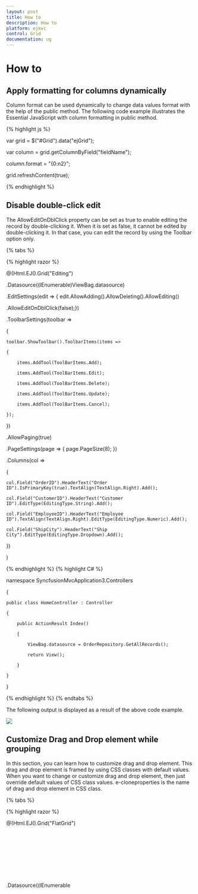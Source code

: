 ```yaml
---
layout: post
title: How to
description: How to
platform: ejmvc
control: Grid
documentation: ug
---
```

# How to

##  Apply formatting for columns dynamically

Column format can be used dynamically to change data values format with the help of the public method. The following code example illustrates the Essential JavaScript with column formatting in public method.

{% highlight js %}

var grid = $("#Grid").data("ejGrid");

var column = grid.getColumnByField("fieldName");

column.format = "{0:n2}";

grid.refreshContent(true);


{% endhighlight  %}


## Disable double-click edit

The AllowEditOnDblClick property can be set as true to enable editing the record by double-clicking it. When it is set as false, it cannot be edited by double-clicking it. In that case, you can edit the record by using the Toolbar option only.

{% tabs %}
 
{% highlight razor %}

@(Html.EJ().Grid<object>("Editing")

.Datasource((IEnumerable<object>)ViewBag.datasource)

.EditSettings(edit => { edit.AllowAdding().AllowDeleting().AllowEditing()

.AllowEditOnDblClick(false);})

.ToolbarSettings(toolbar =>

{

	toolbar.ShowToolbar().ToolbarItems(items =>

	{

		items.AddTool(ToolBarItems.Add);

		items.AddTool(ToolBarItems.Edit);

		items.AddTool(ToolBarItems.Delete);

		items.AddTool(ToolBarItems.Update);

		items.AddTool(ToolBarItems.Cancel);

	});

})

.AllowPaging(true)

.PageSettings(page => { page.PageSize(8); })

.Columns(col =>

{

	col.Field("OrderID").HeaderText("Order ID").IsPrimaryKey(true).TextAlign(TextAlign.Right).Add();

	col.Field("CustomerID").HeaderText("Customer ID").EditType(EditingType.String).Add();

	col.Field("EmployeeID").HeaderText("Employee ID").TextAlign(TextAlign.Right).EditType(EditingType.Numeric).Add();

	col.Field("ShipCity").HeaderText("Ship City").EditType(EditingType.Dropdown).Add();

})

)


{% endhighlight  %}
{% highlight C# %}

namespace SyncfusionMvcApplication3.Controllers

{

    public class HomeController : Controller

    {

        public ActionResult Index()

        {

            ViewBag.datasource = OrderRepository.GetAllRecords();

            return View();

        }         

    }	

}

{% endhighlight %}
{% endtabs %}


The following output is displayed as a result of the above code example.

![](How-to_images/Disable-double-click-edit_img1.png)


## Customize Drag and Drop element while grouping

In this section, you can learn how to customize drag and drop element. This drag and drop element is framed by using CSS classes with default values. When you want to change or customize drag and drop element, then just override default values of CSS class values. e-cloneproperties is the name of drag and drop element in CSS class.

{% tabs %}
 
{% highlight razor %}

<style type="text/css">

	.e-grid .e-cloneproperties 
	{

		background-color: black;

	}

</style>

@(Html.EJ().Grid<EditableOrder>("FlatGrid")

.Datasource((IEnumerable<object>)ViewBag.datasource)

.AllowGrouping(true)

.AllowPaging()

)

{% endhighlight  %}

{% highlight C# %}

namespace MVCSampleBrowser.Controllers

{

    public partial class GridController : Controller

    {
        public ActionResult Default()

        {
            ViewBag.datasource = OrderRepository.GetAllRecords();
            return View();
        }
    }
}

{% endhighlight  %}

{% endtabs %} 



The following output is displayed as a result of the above code example.

![](How-to_images/Customize-Drag-and-Drop-element-while-grouping_img1.png)

## Display Tooltip

To apply tooltip for cells, You need to use `CustomAttributes` in columns. For more reference, about [`CustomAttributes`](http://help.syncfusion.com/aspnetmvc/grid/columns#custom-attribute).

{% tabs %}


{% highlight razor %}


@(Html.EJ().Grid<OrdersView>("FlatGrid")

        .Datasource((IEnumerable<object>)ViewBag.datasource)

        .AllowPaging()

        .Columns(col =>

           {

               col.Field("OrderID").HeaderText("Order ID").TextAlign(TextAlign.Right).Width(75).Add();
               col.Field("CustomerID").HeaderText("Customer ID").Width(80).CustomAttributes(customAttributes => customAttributes.AddAttribute("title","")).Add();
               col.Field("EmployeeID").HeaderText("Employee ID").Width(75).TextAlign(TextAlign.Right).Add();       
			   col.Field("Freight").HeaderText("Freight").TextAlign(TextAlign.Right).Width(75).Format("{0:C}").Add();

           })

        )

{% endhighlight  %}

{% highlight C# %}

namespace MVCSampleBrowser.Controllers

{

    public partial class GridController : Controller

    {

        // GET: /Custom Attributes/



        public ActionResult Default()

        {

              // Data gets from DataContext

            var DataSource = new NorthwindDataContext().OrdersViews.ToList();

            ViewBag.datasource = DataSource;

            return View();

        }

    }

}

{% endhighlight  %}
{% endtabs %}   

## Set Dynamic DataSource to Grid

Grid control is capable of updating its dataSource as and when required. Grid method “DataSource” helps in achieving this and in this method parameter, you have to pass the new dataSource as List Collection.

For instance, consider a textbox above Grid and depending on its value, you can update a new datasource to Grid dynamically.

{% tabs %}
 

{% highlight razor %}

Enter EmployeeID Field Value:

<input type="text" id="colValue" />

<input type="button" id="customButton" value="Change DataSource">

@(Html.EJ().Grid<EJGrid.Models.Order>("Grid")

.Datasource((IEnumerable<object>)ViewBag.datasource)

.AllowPaging()

.Columns(col =>

{

	 col.Field("OrderID").HeaderText("Order ID").TextAlign(TextAlign.Right).Width(75).Add();

	 col.Field("EmployeeID").HeaderText("Employee ID").TextAlign(TextAlign.Right).Width(90).Add();

	 col.Field("Freight").HeaderText("Freight").Format("{0:c}").TextAlign(TextAlign.Right).Width(90).Add();

	 col.Field("ShipCity").HeaderText("Ship City").Width(90).Add();

	 col.Field("Child.Test").HeaderText("TEst").Format("{0:c}").Width(90).Add();

	 col.Field("ShipCountry").HeaderText("Ship Country").Width(90).Add();

})

)

<script>

	$("#customButton").ejButton({

	size: "Normal", click: function (args) {

	var obj = $("#Grid").ejGrid("instance");

	var value = $("#colValue").val();

	//Add custom parameter to the server

	var query = new ej.Query().addParams("EmployeeID", value);

	//Creating ejDataManager with UrlAdaptor

	var dataManager = ej.DataManager({ url: "/Home/GetData", adaptor: new ej.UrlAdaptor() });
	var promise = dataManager.executeQuery(query);
	promise.done(function (e) {

	//Assign the result to the grid dataSource using "dataSource" method.

	obj.dataSource(e.result);

	});



	}})

</script>

{% endhighlight  %}

{% highlight C# %}


namespace EJGrid.Controllers

{

    public class HomeController : Controller

    {

        public ActionResult Index()

        {

            ViewBag.datasource = null;

            return View();

        }



        public JsonResult GetData(int EmployeeID)

        {

            var data = new DataClasses1DataContext().Orders.Where(datasource => datasource.EmployeeID ==        EmployeeID).ToList();

            return Json(data, JsonRequestBehavior.AllowGet);

        }

    }

}


{% endhighlight %}
{% endtabs %} 

The following screenshot illustrates the output.

![](How-to_images/Set-Dynamic-DataSource-to-Grid_img1.png)


## Custom Binding for Grid CRUD operation

In Grid control DataManager is used for data processing. The adaptors of dataManager are customizable that can be extended for custom Binding with server-side for Grid CRUD operation.

For instance bind the data to Grid by using “remoteSaveAdaptor” and extend it to modify its update method to bind edited record values of Grid as “FormCollection” in server-side.

{% tabs %}

{% highlight razor %}

@(Html.EJ().Grid<EJGrid.Models.Order>("Grid")

        .Datasource(datasource => datasource.Json((IEnumerable<object>)ViewBag.datasource).UpdateURL("Home/Update")

            .InsertURL("Home/Insert").RemoveURL("Home/Remove").Adaptor("remoteSaveAdaptor"))

        .AllowSorting()

        .AllowPaging()

        .EditSettings(edit => { edit.AllowAdding().AllowDeleting().AllowEditing(); })

        .ToolbarSettings(toolbar =>

        {

            toolbar.ShowToolbar().ToolbarItems(items =>

            {

                items.AddTool(ToolBarItems.Add);

                items.AddTool(ToolBarItems.Edit);

                    items.AddTool(ToolBarItems.Delete);

                items.AddTool(ToolBarItems.Update);

                items.AddTool(ToolBarItems.Cancel);

            });

        })

        .Columns(col =>

        {

            col.Field("OrderID").HeaderText("Order ID").IsPrimaryKey(true).TextAlign(TextAlign.Right).Width(90).ValidationRules(v => v.AddRule("required", true).AddRule("number", true)).Add();

            col.Field("EmployeeID").HeaderText("Employee ID").TextAlign(TextAlign.Right).Width(90).ValidationRules(v => v.AddRule("required", true)).Add();

            col.Field("Freight").HeaderText("Freight").TextAlign(TextAlign.Right).Width(80).Add();

            col.Field("ShipName").HeaderText("ShipName").Width(150).Add();

        })

        .ClientSideEvents(eve => eve.Load("load"))

)


    var adaptor = new ej.remoteSaveAdaptor().extend({

        insert: function (dataManager, data, tableName) {

            return {

                url: dataManager.dataSource.insertUrl,

                dataType: 'json',

                contentType: "application/x-www-form-urlencoded; charset=utf-8",

                data: $("#GridEditForm").serialize()

            };

        },

        update: function (dataManager, keyField, value, tableName) {

            return {

                type: "POST",

                url: dataManager.dataSource.updateUrl+"?id="+value.OrderID,

                dataType: 'json',

                contentType: "application/x-www-form-urlencoded; charset=utf-8",

                data: $("#GridEditForm").serialize()

            };

        },

    })



    function load(args) {

        this.model.dataSource.adaptor = new adaptor();

    }

{% endhighlight %}



{% highlight C# %}

namespace EJGrid.Controllers

{

    public class HomeController : Controller

    {

        public ActionResult Index()

        {

            ViewBag.datasource = OrderRepository.GetAllRecords();

            return View();

        }



        public ActionResult Update(int id, FormCollection value)

        {

            var order = new EditableOrder();

            order.OrderID = id;

            if (value["EmployeeID"] != "")

            order.EmployeeID = Convert.ToInt32(value["EmployeeID"]);

            if (value["Freight"] != "")

            order.Freight = Convert.ToDecimal(value["Freight"]);

            if (value["ShipCity"] != null)

            order.ShipCity = value["ShipCity"];

            OrderRepository.Update(order);

            var data = OrderRepository.GetAllRecords();

            return Json(data, JsonRequestBehavior.AllowGet);

        }

        public ActionResult Insert(FormCollection value)

        {

            var order = new EditableOrder();

            order.OrderID = Convert.ToInt32(value["OrderID"]);

            if (value["EmployeeID"] != "")

                order.EmployeeID = Convert.ToInt32(value["EmployeeID"]);

            if (value["Freight"] != "")

                order.Freight = Convert.ToDecimal(value["Freight"]);

            if (value["ShipCity"] != null)

                order.ShipCity = value["ShipCity"];

            OrderRepository.Add(order);

            var data = OrderRepository.GetAllRecords();

            return Json(data, JsonRequestBehavior.AllowGet);

        }

    }

}

{% endhighlight %}
{% endtabs %}    

 ![](How-to_images/Custom-CRUD_img1.png)
 
  
## Binding SignalR endpoint

Grid  supports SignalR features for live updates in record. Please find the below option to configure signalR with Grid. 

1) Before configure SignalR with ejGrid. You need to Setup SignalR configuration in Visual Studio project. For reference, please find the link.

N> [signalR](http://www.asp.net/signalr/overview/getting-started/tutorial-getting-started-with-signalr#setup "signalr") 



2) After configuration of SignalR, you have to create Hub for communication between different actions of grid. 
{% highlight c# %}

public class SignalHub: Hub

{

	public void modify(string action, string details)

	{

		Clients.All.modify(action, details);

	}

}

{% endhighlight %}

3) Implementation of SignalR communication with Grid through Hub.

{% tabs %}


{% highlight razor %}


@(Html.EJ().Grid<OrdersView>("FlatGrid")

        .Datasource((IEnumerable<object>)ViewBag.datasource)

        .AllowPaging()

        .Columns(col =>

           {

            col.Field("OrderID").HeaderText("Order ID").IsPrimaryKey(true).TextAlign(TextAlign.Right).Width(75).Add();
            col.Field("CustomerID").HeaderText("Customer ID").Width(80).Add();
            col.Field("EmployeeID").HeaderText("Employee ID").TextAlign(TextAlign.Right).Width(75).Add();
            col.Field("Freight").HeaderText("Freight").TextAlign(TextAlign.Right).Width(75).Format("{0:C}").Add();
            col.Field("ShipCity").HeaderText("Ship City").Width(80).Add();

           })

        )
	<!--Reference the SignalR library. -->	
<script src="~/Scripts/jquery.signalR-1.1.4.min.js"></script>
<!--Reference the autogenerated SignalR hub script. -->
<script src="@Url.Content("~/signalr/hubs")" type="text/javascript"></script>
<script>
    $(function () {
        window.signal = $.connection.signalHub;
        window.signal.client.modify = function (action, details) {
            details = JSON.parse(details);
            if (action == "add") $("#FlatGrid").ejGrid("addRecord", details);
            else if (action == "beginedit") $("#Editing").ejGrid("updateRecord", "OrderID", details);
            else $("#Editing").ejGrid("deleteRecord", "OrderID", details);
        };
        $.connection.hub.start().done(function () {
            window.actionComplete = function (args) {
                if (args.requestType == "save" || args.requestType == "delete") window.signal.server.modify(args.requestType == "delete" ? args.requestType : window.previousAction, JSON.stringify(args.rowData));
                if (args.requestType != "delete") window.previousAction = args.requestType;
            }
        });
    })
</script>

{% endhighlight  %}

{% highlight C# %}

namespace MVCSampleBrowser.Controllers

{

    public partial class GridController : Controller

    {

        // GET: /Custom Attributes/



        public ActionResult Default()

        {

              // Data gets from DataContext

            var DataSource = new NorthwindDataContext().OrdersViews.ToList();

            ViewBag.datasource = DataSource;

            return View();

        }

    }

}

{% endhighlight  %}
{% endtabs %}   

## Copy data from Excel to Grid

This [blog](https://www.syncfusion.com/blogs/post/Copying-and-Pasting-Excel-Sheet-Data-to-Grid-ASPNET-MVC.aspx) is about conversion of Excel to JSON data. After got JSON data you can bind it to Grid. 


## Use NHibernate with Grid

### NHibernate

NHibernate is an object-relational mapping (ORM) solution for the Microsoft .NET platform. It provides a Framework for mapping an object-oriented domain model to a traditional relational database.

### Populate Grid with data by using NHibernate

You can populate the Grid with data obtained by using NHibernate. The UrlAdaptor can be used for data binding and to handle the request and response from the server. You can use the CRUD URL mappers (InsertUrl/UpdateUrl/RemoveUrl/CrudUrl) to provide the action/method to be called while editing.

The Grid initialization is as follows.

{% tabs %}

{% highlight razor %}

@(Html.EJ().Grid<EmployeeMap>("Grid")

.Datasource(datasource =>

	datasource.URL("Home/GetData") //Action which returns data

	.InsertURL("Home/PerformInsert") 

	.UpdateURL("Home/PerformUpdate")

	.RemoveURL("Home/PerformDelete")

	.Adaptor(AdaptorType.UrlAdaptor)

)

.AllowPaging()

.EditSettings(edit => edit.AllowEditing().AllowAdding().AllowDeleting().EditMode(EditMode.Normal))

.ToolbarSettings(tools => tools.ShowToolbar().ToolbarItems(items =>

{

	items.AddTool(ToolBarItems.Add);

	items.AddTool(ToolBarItems.Edit);

	items.AddTool(ToolBarItems.Delete);

	items.AddTool(ToolBarItems.Update);

	items.AddTool(ToolBarItems.Cancel);

}))

.Columns(col =>

{

	col.Field("EmployeeID").HeaderText("Employee ID").IsPrimaryKey(true).TextAlign(TextAlign.Right).Width(75).Add();

	col.Field("FirstName").HeaderText("First Name").Width(80).Add();

	col.Field("LastName").HeaderText("Last Name").Add();

	col.Field("Designation").HeaderText("Designation"). Width(75).Add();

})

)

{% endhighlight %}
{% highlight C# %}

namespace UsingNHibernate.Controllers

{

    public class HomeController : Controller

    {

        public IEnumerable<EmployeeMap> list { get; set; }



        public ActionResult Index()

        {



            return View();

        }



        //PROVIDE GRID DATASOURCE

        public ActionResult GetData()

        {

            using (ISession session = AppSession.OpenSession())

            {

                list = session.Query<EmployeeMap>().ToList();

            }

            return Json(new { result = list, count = list.Count() }, JsonRequestBehavior.AllowGet);

        }



        //PERFORM INSERT

        public ActionResult PerformInsert(string action, EmployeeMap value)

        {

            using (ISession session = AppSession.OpenSession())

            {

                using (ITransaction transaction = session.BeginTransaction())

                {

                    session.Save(value);

                    transaction.Commit();

                }

                list = session.Query<EmployeeMap>().ToList();

            }

            return Json(new { result = value, count = list.Count() }, JsonRequestBehavior.AllowGet);

        }



        //PERFORM UPDATE

        public ActionResult PerformUpdate(int key, EmployeeMap value)

        {

            using (ISession session = AppSession.OpenSession())

            {

                var employeeUpdate = session.Get<EmployeeMap>(key);



                employeeUpdate.Designation = value.Designation;

                employeeUpdate.FirstName = value.FirstName;

                employeeUpdate.LastName = value.LastName;



                using (ITransaction transaction = session.BeginTransaction())

                {

                    session.Save(employeeUpdate);

                    transaction.Commit();

                }

                list = session.Query<EmployeeMap>().ToList();

            }



            return Json(new { result = value, count = list.Count() }, JsonRequestBehavior.AllowGet);

        }



        //PERFORM DELETE

        public ActionResult PerformDelete(int key)

        {

            using (ISession session = AppSession.OpenSession())

            {

                using (ITransaction transaction = session.BeginTransaction())

                {

                    session.Delete(session.Get<EmployeeMap>(key));

                    transaction.Commit();

                }

                list = session.Query<EmployeeMap>().ToList();

            }

            return Content("Success"); // Json(new { result = list, count = list.Count() }, JsonRequestBehavior.AllowGet);

        }



    }

}

{% endhighlight %}
{% endtabs %}  
The SessionFactory used by the application is as follows.


{% highlight c# %}
public static class AppSession

{

	public static ISession OpenSession()

	{

		var configuration = new Configuration();

		var configurationPath = HttpContext.Current.Server.MapPath(@"~\Models\nHibernateConfig\Employee.cfg.xml");

		configuration.Configure(configurationPath);

		var employeeConfigurationFile = HttpContext.Current.Server.MapPath(@"~\Models\nHibernateConfig\EmployeeMap.hbm.xml");

		configuration.AddFile(employeeConfigurationFile);

		ISessionFactory sessionFactory = configuration.BuildSessionFactory();

		return sessionFactory.OpenSession();

	}

}

{% endhighlight  %}

N> In the above code example, the ORM mapping is performed by using the XML-documents and the mapping files are Employee.cfg.xml and EmployeeMap.hbm.xml

## Adding comments in the Exported file (Excel, Word or PDF)

We can add comments in the exported file while exporting the grid control.

### Adding comments in Excel sheet

Using the Range property and AddComment method of the XlsIO IRange Class, we will add comments to any cell of particular range in Excel sheet. 

{% tabs %}

{% highlight razor %}

    @(Html.EJ().Grid<OrdersView>("FlatGrid")
        .Datasource((IEnumerable<object>)ViewBag.datasource)
        .ToolbarSettings(toolBar => toolBar.ShowToolbar().ToolbarItems(items =>
            {
              items.AddTool(ToolBarItems.ExcelExport);                    
            }))
        .AllowPaging()
        .Columns(col =>
        {
            col.Field("OrderID").HeaderText("Order ID").TextAlign(TextAlign.Right).Add();
            col.Field("CustomerID").HeaderText("Customer ID").Add();
            col.Field("EmployeeID").HeaderText("Employee ID").TextAlign(TextAlign.Right). Add();          
            col.Field("Freight").HeaderText("Freight").TextAlign(TextAlign.Right).Add();
        })) 
        
{% endhighlight %}
{% highlight c# %}

    public partial class GridController : Controller
    {

        public ActionResult ExportingGrid()
        {
            var DataSource = new NorthwindDataContext().OrdersViews.ToList();
            ViewBag.datasource = DataSource;
            return View();
        }
        public void ExportToExcel(string GridModel)
        {
            GridProperties gridProperty = (GridProperties)Utils.DeserializeToModel(typeof(GridProperties), GridModel);
            ExcelExport exp = new ExcelExport();
            IEnumerable data = new NorthwindDataContext().OrdersViews.ToList();
            IWorkbook book = exp.Export(gridProperty, (IEnumerable)data, "Export.xlsx", ExcelVersion.Excel2010, false, false, "flat-lime", true);            
            book.ActiveSheet.Range["A1:D1"].Merge();
            book.ActiveSheet.Range["A1"].Text = "*Exported Grid Data";//Adding text to the cells of particular range
            book.ActiveSheet.Range["A1"].AddComment().Text = "*Add Comments";//Adding comments to cells of particular range
            book.SaveAs("Export.xlsx", ExcelSaveType.SaveAsXLS, System.Web.HttpContext.Current.Response, ExcelDownloadType.Open);
        }          
    }

{% endhighlight %}
{% endtabs %}

The following screenshot displays the exported grid with comments added to cells

![](How-to_images/Add-comments-in-the-Exported-file_img1.png)

### Adding Comments in Exported Word document

We can add comments to the word document using the AppendComment method in the WComment class of the DocIO namespace. We can traverse through the required row/cell with the help of WTable class and thus can append the comment to the table cell.

{% tabs %}

{% highlight razor %}

    @(Html.EJ().Grid<OrdersView>("FlatGrid")
        .Datasource((IEnumerable<object>)ViewBag.datasource)
        .ToolbarSettings(toolBar => toolBar.ShowToolbar().ToolbarItems(items =>
            {                    
              items.AddTool(ToolBarItems.WordExport);                    
            }))
        .AllowPaging()
        .Columns(col =>
        {
            col.Field("OrderID").HeaderText("Order ID").TextAlign(TextAlign.Right).Add();
            col.Field("CustomerID").HeaderText("Customer ID").Add();
            col.Field("EmployeeID").HeaderText("Employee ID").TextAlign(TextAlign.Right). Add();          
            col.Field("Freight").HeaderText("Freight").TextAlign(TextAlign.Right).Add();            
        })) 

{% endhighlight %}
{% highlight c# %}

    public partial class GridController : Controller
    {

        public ActionResult ExportingGrid()
        {
            var DataSource = new NorthwindDataContext().OrdersViews.ToList();
            ViewBag.datasource = DataSource;
            return View();
        }
        public void ExportToWord(string GridModel)
        {
            WordExport exp = new WordExport();
            var DataSource = new NorthwindDataContext().OrdersViews.ToList();
            GridProperties gridProperty = (GridProperties)Utils.DeserializeToModel(typeof(GridProperties), GridModel);
            IWordDocument document = exp.Export(gridProperty, (IEnumerable)data, "Export.docx", false, false, "flat-lime", true);
            var table = document.Sections[0].Tables[0];
            table.AddRow();//Add new row to the grid table                    
            var para = table.Rows[0].Cells[0].AddParagraph().AppendComment("*Comments added");
            document.Save("Export.docx", FormatType.Docx, System.Web.HttpContext.Current.Response, HttpContentDisposition.Attachment);
        }
          
    }
    
{% endhighlight %}
{% endtabs %}

The following screenshot shows the exported grid with comments added to the document.

![](How-to_images/Add-comments-in-the-Exported-file_img2.png)

### Adding Comments in Exported PDF document

We can add comments to a PDF documents using the annotation support provided in the PDF namespace. The Annotation added can be of any format such as freeTextAnnotation, popUpAnnotation, LineAnnotation etc., Based on our requirement, we can add annotation which is available under Syncfusion.Pdf.Interactive namespace.

{% tabs %}

{% highlight razor %}

    @(Html.EJ().Grid<OrdersView>("FlatGrid")
        .Datasource((IEnumerable<object>)ViewBag.datasource)
        .ToolbarSettings(toolBar => toolBar.ShowToolbar().ToolbarItems(items =>
            {
              items.AddTool(ToolBarItems.PdfExport);                    
            }))
        .AllowPaging()
        .Columns(col =>
        {
            col.Field("OrderID").HeaderText("Order ID").TextAlign(TextAlign.Right).Add();
            col.Field("CustomerID").HeaderText("Customer ID").Add();
            col.Field("EmployeeID").HeaderText("Employee ID").TextAlign(TextAlign.Right). Add();          
            col.Field("Freight").HeaderText("Freight").TextAlign(TextAlign.Right).Add();
        })) 
        
{% endhighlight %}
{% highlight c# %}

    public partial class GridController : Controller
    {

        public ActionResult ExportingGrid()
        {
            var DataSource = new NorthwindDataContext().OrdersViews.ToList();
            ViewBag.datasource = DataSource;
            return View();
        }
        public void ExportToPdf(string GridModel)
        {
            PdfExport exp = new PdfExport();
            var DataSource = new NorthwindDataContext().OrdersViews.ToList();
            GridProperties gridProperty = (GridProperties)Utils.DeserializeToModel(typeof(GridProperties), GridModel);
            PdfDocument document = exp.Export(gridProperty, (IEnumerable)data, "Export.pdf", false, false, "flat-lime", true);           
            RectangleF rectangle = new RectangleF(120, 20, 20, 125);
            //Creates a new pop-up annotation.
            PdfPopupAnnotation popupAnnotation = new PdfPopupAnnotation(rectangle, "*Comments added");
            popupAnnotation.Border.Width = 2;
            popupAnnotation.Border.HorizontalRadius = 10;
            popupAnnotation.Border.VerticalRadius = 20;            
            //Sets the PDF pop-up icon.
            popupAnnotation.Icon = PdfPopupIcon.Comment;
            //Adds the annotation to page.
            document.Pages[0].Annotations.Add(popupAnnotation);
            document.Save("Export.pdf", Response, HttpReadType.Save);
        }
          
    }
    
{% endhighlight %}
{% endtabs %}

The following screenshot displays the exported grid with comments added to cells.

![](How-to_images/Add-comments-in-the-Exported-file_img3.png)

## Adding header and footer in the Exported file (Excel, Word or PDF)

We can add header and footer in the exported file while exporting the grid control.

### Adding header and footer in Excel sheet

Using the Range Text property and SetValue method of the XlsIO IRange Class, we can add headers and footers in Excel sheet. 

{% tabs %}

{% highlight razor %}

    @(Html.EJ().Grid<OrdersView>("FlatGrid")
        .Datasource((IEnumerable<object>)ViewBag.datasource)
        .ToolbarSettings(toolBar => toolBar.ShowToolbar().ToolbarItems(items =>
            {
              items.AddTool(ToolBarItems.ExcelExport);                    
            }))
        .AllowPaging()
        .Columns(col =>
        {
            col.Field("OrderID").HeaderText("Order ID").TextAlign(TextAlign.Right).Add();
            col.Field("CustomerID").HeaderText("Customer ID").Add();
            col.Field("EmployeeID").HeaderText("Employee ID").TextAlign(TextAlign.Right). Add();          
            col.Field("Freight").HeaderText("Freight").TextAlign(TextAlign.Right).Add();
        })) 
        
{% endhighlight %}
{% highlight c# %}

    public partial class GridController : Controller
    {

        public ActionResult ExportingGrid()
        {
            var DataSource = new NorthwindDataContext().OrdersViews.ToList();
            ViewBag.datasource = DataSource;
            return View();
        }
        public void ExportToExcel(string GridModel)
        {
            GridProperties gridProperty = (GridProperties)Utils.DeserializeToModel(typeof(GridProperties), GridModel);
            ExcelExport exp = new ExcelExport();
            IEnumerable data = new NorthwindDataContext().OrdersViews.ToList();
            IWorkbook book = exp.Export(gridProperty, (IEnumerable)data, "Export.xlsx", ExcelVersion.Excel2010, false, false, "flat-lime", true);
            book.ActiveSheet.InsertRow(1);

            // Merging the sheet from Range A1 to D1 for adding title space
            book.ActiveSheet.Range["A1:D1"].Merge();

            //Adding the title using Text property
            book.ActiveSheet.Range["A1"].Text = "Grid Order Data";
            book.ActiveSheet.Range["A1"].CellStyle.HorizontalAlignment = ExcelHAlign.HAlignCenter;//set text alignment

            //Adding footer using SetValue method
            book.ActiveSheet.SetValue(book.ActiveSheet.Rows.Length + 2, book.ActiveSheet.Columns.Length - 3, "CopyRights");
            book.SaveAs("Export.xlsx", ExcelSaveType.SaveAsXLS, System.Web.HttpContext.Current.Response, ExcelDownloadType.Open);
        }          
    }

{% endhighlight %}
{% endtabs %}

### Adding header and footer in Exported Word document

We can add header and footer to the word document using the HeadersFooters property in the WHeadersFooters class of the DocIO namespace. We can create an instance of the IWParagraph class and append the header/footer text to it using the AppendText method.

{% tabs %}

{% highlight razor %}

    @(Html.EJ().Grid<OrdersView>("FlatGrid")
        .Datasource((IEnumerable<object>)ViewBag.datasource)
        .ToolbarSettings(toolBar => toolBar.ShowToolbar().ToolbarItems(items =>
            {                    
              items.AddTool(ToolBarItems.WordExport);                    
            }))
        .AllowPaging()
        .Columns(col =>
        {
            col.Field("OrderID").HeaderText("Order ID").TextAlign(TextAlign.Right).Add();
            col.Field("CustomerID").HeaderText("Customer ID").Add();
            col.Field("EmployeeID").HeaderText("Employee ID").TextAlign(TextAlign.Right). Add();          
            col.Field("Freight").HeaderText("Freight").TextAlign(TextAlign.Right).Add();            
        })) 

{% endhighlight %}
{% highlight c# %}

    public partial class GridController : Controller
    {

        public ActionResult ExportingGrid()
        {
            var DataSource = new NorthwindDataContext().OrdersViews.ToList();
            ViewBag.datasource = DataSource;
            return View();
        }
        public void ExportToWord(string GridModel)
        {
            WordExport exp = new WordExport();
            var DataSource = new NorthwindDataContext().OrdersViews.ToList();
            GridProperties gridProperty = (GridProperties)Utils.DeserializeToModel(typeof(GridProperties), GridModel);
            IWordDocument document = exp.Export(gridProperty, (IEnumerable)DataSource, "Export.docx", false, false, "flat-lime", true);
            IWParagraph para = new WParagraph(document);

            //Add header to the word document
            para = document.Sections[0].HeadersFooters.Header.AddParagraph();
            //Insert the header text using AppendText method
            para.AppendText("[Header]");
            //Add footer to the word document
            para = document.Sections[0].HeadersFooters.Footer.AddParagraph();
            //Insert the footer text using AppendText method
            para.AppendText("[Footer]");

            //Adding Title to the Grid
            var index = document.LastSection.Body.ChildEntities.IndexOf(document.LastSection.Tables[0]);
            WParagraph para1 = new WParagraph(document);
            para1.Text = "Grid Title";
            document.LastSection.Body.ChildEntities.Insert(index, para1); 
            document.Save("Export.docx", FormatType.Docx, System.Web.HttpContext.Current.Response, HttpContentDisposition.Attachment);
        }
          
    }
    
{% endhighlight %}
{% endtabs %}

### Adding header and footer in Exported PDF document

We can add header/footer to a PDF documents using PdfPageTemplateElement class. The header and footer can contain any types of element including dynamic fields.

{% tabs %}

{% highlight razor %}

    @(Html.EJ().Grid<OrdersView>("FlatGrid")
        .Datasource((IEnumerable<object>)ViewBag.datasource)
        .ToolbarSettings(toolBar => toolBar.ShowToolbar().ToolbarItems(items =>
            {
              items.AddTool(ToolBarItems.PdfExport);                    
            }))
        .AllowPaging()
        .Columns(col =>
        {
            col.Field("OrderID").HeaderText("Order ID").TextAlign(TextAlign.Right).Add();
            col.Field("CustomerID").HeaderText("Customer ID").Add();
            col.Field("EmployeeID").HeaderText("Employee ID").TextAlign(TextAlign.Right). Add();          
            col.Field("Freight").HeaderText("Freight").TextAlign(TextAlign.Right).Add();
        })) 
        
{% endhighlight %}
{% highlight c# %}

    public partial class GridController : Controller
    {

        public ActionResult ExportingGrid()
        {
            var DataSource = new NorthwindDataContext().OrdersViews.ToList();
            ViewBag.datasource = DataSource;
            return View();
        }
        public ActionResult ExportToPdf(string GridModel)
        {
            var DataSource = new NorthwindDataContext().OrdersViews.ToList();
            GridProperties gridProperty = (GridProperties)Utils.DeserializeToModel(typeof(GridProperties), GridModel);
            PdfExport exp = new PdfExport();
            PdfDocument document = exp.Export(gridProperty, (IEnumerable)DataSource, "Export.pdf", false, false, "flat-lime", true);

            RectangleF rect = new RectangleF(0, 0, document.PageSettings.Width, 50);

            //create a header pager template
            PdfPageTemplateElement header = new PdfPageTemplateElement(rect);

            //create a footer pager template
            PdfPageTemplateElement footer = new PdfPageTemplateElement(rect);

            Font f = new Font("Helvetica", 10, System.Drawing.FontStyle.Bold);

            PdfFont font = new PdfTrueTypeFont(f, true);

            header.Graphics.DrawString("Demo Report", font, PdfBrushes.Black, new Point(250, 0)); //Add custom text to the Header
            document.Template.Top = header; //Append custom template to the document           

            footer.Graphics.DrawString("CopyRights", font, PdfBrushes.Gray, new Point(250, 0));//Add Custom text to footer
            document.Template.Bottom = footer;//Add the footer template to document
            document.Save(Server.MapPath("/Output/Export.pdf"));
            return RedirectToAction("Index");
        }
          
    }
    
{% endhighlight %}
{% endtabs %}

## External Search in Grid

Using `search` method of grid, you can search the string in grid externally without using in-built toolbar search support. While using `search` method it is necessary to set `AllowSearching` property as `true`. The following code example explains the above behavior.
{% tabs %}
{% highlight razor %}
<input type="text" id="search" class="e-ejinputtext" />

@(Html.EJ().Button("search")
.Text("Searching")
.ClientSideEvents(eve => { eve.Click("onSearching"); })
)
@(Html.EJ().Grid<OrdersView>("Grid")
.Datasource((IEnumerable<object>)ViewBag.datasource)
.AllowPaging()
.AllowSearching()
.Columns(col =>
{
col.Field("OrderID").Add();
col.Field("CustomerID").Add();
col.Field("EmployeeID").Add();
col.Field("Freight").Add();
col.Field("ShipCity").Add();
col.Field("ShipCountry").Add();
})

)

{% endhighlight %}

{% highlight js %}
function onSearching(args) {
var obj = $("#Grid").ejGrid("instance");
var val = $("#search").val();
obj.search(val);
}
{% endhighlight %}

{% highlight C# %}

namespace SyncfusionMvcApplication3.Controllers

{
  public class HomeController : Controller
    {
        public ActionResult Index()
           {
             ViewBag.datasource = OrderRepository.GetAllRecords();
             return View();
            }         
     }	
}
{% endhighlight %}
{% endtabs %}
The following output is displayed as a result of the above code example.
![](How-to_images/ExternalSearching_img1.jpeg)


##  Configure Grid through Grid Model properties
    
There comes a time when you want to set Grid properties other than using Grid builder i.e., in the Controller side. At the time you can pass `GridProperties` Model instance as a parameter to Grid Helper.

We can set Grid properties in server-side using  `GridProperties`  class and use it in view page using Grid Helper overload.

In addition to `id` parameter of Grid helper we can also pass `GridProperties` Model as another parameter to Grid helper. 

The following code example shows you how to set Grid properties such as `AllowPaging`, `DataSource` and `Columns` in Controller using `GridProperties` class.

{% tabs %}   
{% highlight razor %}
    
        @model Syncfusion.JavaScript.Models.GridProperties
        @(Html.EJ().Grid<object>("FlatGrid",Model))          
      
      
{% endhighlight  %}
{% highlight c# %}

        namespace EJGrid.Controllers
         {
         public class HomeController : Controller
          {
         public ActionResult Index()
          {            
            List<Column> cols = new List<Column>();
            cols.Add(new Column() { Field = "OrderID" });
            cols.Add(new Column() { Field = "EmployeeID" });
            cols.Add(new Column() { Field = "ShipCity" });
            cols.Add(new Column() { Field = "ShipCountry" });
            cols.Add(new Column() { Field = "Freight" });

            GridProperties prop = new GridProperties();
            prop.DataSource = OrderRepository.GetAllRecords();
            prop.Columns = cols;
            prop.AllowPaging = true;
            return View(prop);
          }
         }
        }
{% endhighlight  %}
{% endtabs %}  

The following output is displayed as a result of the above code example.

![](How-to_images/Configure Grid through Grid Model properties_img1.png)

##  Work with partial views

The Grid can be rendered in either `Unobtrusive` or `Non-unobtrusive` mode.
       
In unobtrusive mode, to load grid from partial view via AJAX, in the success callback, the partial view should be parsed using `ej.widget.init` method.  

 N> The `ej.widget.init` method is available in `ej.unobtrusive.min.js` file.
    
 N> If  `InitUnobtrusiveInScriptManager`  key is set in appSettings of web config then the `Html.EJ().ScriptManager()` should be placed in the partial view.

 The following code example describes the above behavior.

{% tabs %}   
{% highlight razor %}

           @(Html.EJ().Grid<OrdersView>("PartialGrid")
                .Datasource((IEnumerable<OrdersView>)Model)
                .AllowPaging()           
                .Columns(col =>
                 {
                    col.Field(o => o.OrderID).HeaderText("Order ID").Width(70).TextAlign(TextAlign.Right).Add();
                    col.Field(o => o.EmployeeID).HeaderText("Employee ID").Width(70).TextAlign(TextAlign.Right).Add();
                    col.Field(o => o.CustomerID).HeaderText("Customer ID").Width(70).Add();
                    col.Field(o => o.Freight).HeaderText("Freight").Width(70).TextAlign(TextAlign.Right).Add();
                })
             )
{% endhighlight  %}
{% highlight c# %}

          namespace Grid.Controllers
           {      
            public class HomeController : Controller
             {
              public ActionResult Index()
              {           
               return View();
              }
              public ActionResult GetPartial()
              {
               var model = new NorthwindDataContext().OrdersViews.ToList();
               return PartialView("_GridPartial", model);
               }
              }
           }
{% endhighlight  %}
{% highlight html %}
   
         <div id="target"></div>
{% endhighlight  %}
{% highlight js %}     
    
        <script>
          $(function(){      
             $.ajax({
                 url:'@Url.Action("GetPartial")',
                 success: function(doc){                
                 $("#target").html(doc);
                 ej.widget.init($("#target"));
                }
             });
          });
       </script>
{% endhighlight  %}
{% endtabs %}  

The following output is displayed as a result of the above code example.

![](How-to_images/Work with partial views_img1.png)


In non-unobtrusive mode, to load grid from partial view via AJAX, the `ScriptManager` HTML helper should be placed at the bottom of the partial view.

N> The `Html.EJ().ScriptManager()` which is placed in the Layout page will not initiate control rendering in partial view hence every partial view should have their own `ScriptManager`.

The following code example describes the above behavior.

{% tabs %}   
{% highlight razor %}

           @(Html.EJ().Grid<OrdersView>("PartialGrid")
                .Datasource((IEnumerable<OrdersView>)Model)
                .AllowPaging()           
                .Columns(col =>
                 {
                    col.Field(o => o.OrderID).HeaderText("Order ID").Width(70).TextAlign(TextAlign.Right).Add();
                    col.Field(o => o.EmployeeID).HeaderText("Employee ID").Width(70).TextAlign(TextAlign.Right).Add();
                    col.Field(o => o.CustomerID).HeaderText("Customer ID").Width(70).Add();
                    col.Field(o => o.Freight).HeaderText("Freight").Width(70).TextAlign(TextAlign.Right).Add();
                })
            )
           @(Html.EJ().ScriptManager())
{% endhighlight  %}
{% highlight c# %}

        namespace Grid.Controllers
        {      
         public class HomeController : Controller
         {
          public ActionResult Index()
           {           
            return View();
           }
           public ActionResult GetPartial()
           {
            var model = new NorthwindDataContext().OrdersViews.ToList();
            return PartialView("_GridPartial", model);
          }
         }
        }
{% endhighlight  %}
{% highlight html %}
   
          <div id="target"></div>
 {% endhighlight  %}
{% highlight js %}     
    
            <script>
                 $(function(){      
                 $.ajax({
                 url:'@Url.Action("GetPartial")',
                success: function(doc){                
                 $("#target").html(doc);
                 }
               });
            });
           </script>     
{% endhighlight  %}
{% endtabs %}  

The following output is displayed as a result of the above code example.

![](How-to_images/Work with partial views_img2.png)

## Rendering the grid using Grid Properties in server-side

The GridProperties helps to render the Grid control in server-side.

The following code example which will explain to render the grid control in server-side.

{% tabs %}

{% highlight razor %}


  @(Html.EJ().Grid<object>("FlatGrid", Model))
  

{% endhighlight  %}

{% highlight c# %}

   namespace Grid.Controllers
   {
     public class GridController : Controller
     {
        public ActionResult GridFeatures()
        {
            GridProperties grid = new GridProperties();
            List<Column> colList = new List<Column>();
            colList.Add(new Column() { Field = "OrderID", HeaderText="Order ID", TextAlign = Syncfusion.JavaScript.TextAlign.Right, Width = 75 });
            colList.Add(new Column() { Field = "CustomerID", HeaderText = "Customer ID", Width = 80 });
            colList.Add(new Column() { Field = "ShipName", HeaderText = "Ship Name", Width = 100 });
            colList.Add(new Column() { Field = "ShipCity", HeaderText = "Ship City", Width = 100 });
            colList.Add(new Column() { Field = "Freight", HeaderText = "Freight", Width = 80, TextAlign = Syncfusion.JavaScript.TextAlign.Right });
            grid.Columns = colList;
            grid.AllowPaging = true;
            grid.DataSource = OrderRepository.GetAllRecords().ToList();
            return View(grid);
        }
     }
   }
   
{% endhighlight  %}

{% endtabs %} 

The following output is displayed as a result of the above code example.

![](Getting-Started_images/Getting-Started_img4.png)


## Export Grid to target location without download prompt(Excel, Word or PDF)

In the Export method we have assigned the target location to save the exported file in the specified path. The target location is placed using the Server.MapPath.

The following code example shows how to save the exported files in a target location.

{% tabs %}

{% highlight razor %}


 @(Html.EJ().Grid<EmployeeView>("MasterGrid")
        .Datasource((IEnumerable<object>)ViewBag.DataSource)
        .AllowPaging()
        .ToolbarSettings(toolBar => toolBar.ShowToolbar().ToolbarItems(items =>
        {
            items.AddTool(ToolBarItems.ExcelExport);
            items.AddTool(ToolBarItems.WordExport);
            items.AddTool(ToolBarItems.PdfExport);
        }))
        .Columns(col =>
        {
            col.Field("OrderID").HeaderText("Order ID").TextAlign(TextAlign.Right).Add();
            col.Field("CustomerID").HeaderText("Customer ID").Add();
            col.Field("EmployeeID").HeaderText("Employee ID").TextAlign(TextAlign.Right).Add();
            col.Field("Freight").HeaderText("Freight").TextAlign(TextAlign.Right).Add();
        })        
)
  

{% endhighlight  %}

{% highlight c# %}

   public ActionResult GridFeatures()
        {

            var DataSource = new NorthwindDataContext().OrdersViews.ToList();
            ViewBag.DataSource = DataSource;
            return View();
            
        }
        public void ExportToExcel(string GridModel)
        {

            ExcelExport exp = new ExcelExport();
            string targetFolder = Server.MapPath("") + "\\New folder\\";    // Set the target folder using Server.MapPath
            var DataSource = new NorthwindDataContext().OrdersViews.ToList();
            GridProperties obj = (GridProperties)Syncfusion.JavaScript.Utils.DeserializeToModel(typeof(GridProperties), GridModel);
            exp.Export(obj, DataSource, "Export.xlsx", ExcelVersion.Excel2010, false, false, "flat-saffron", true, targetFolder);    //specify the path which helps to save the excel file in local folder  

        }
        public void ExportToWord(string GridModel)
        {

            WordExport exp = new WordExport();
            string targetFolder = Server.MapPath("") + "\\New folder\\";   // Set the target folder using Server.MapPath
            var DataSource = new NorthwindDataContext().OrdersViews.ToList();
            GridProperties obj = (GridProperties)Syncfusion.JavaScript.Utils.DeserializeToModel(typeof(GridProperties), GridModel);
            exp.Export(obj, DataSource, "Export.docx", false, false, "flat-saffron", true, targetFolder);   //specify the path which helps to save the excel file in local folder 

        }

        public void ExportToPdf(string GridModel)
        {

            PdfExport exp = new PdfExport();
            string targetFolder = Server.MapPath("") + "\\New folder\\";    // Set the target folder using Server.MapPath
            var DataSource = new NorthwindDataContext().OrdersViews.ToList();
            GridProperties obj = (GridProperties)Syncfusion.JavaScript.Utils.DeserializeToModel(typeof(GridProperties), GridModel);
            exp.Export(obj, DataSource, "Export.pdf", false, false, "flat-saffron", true, targetFolder);     //specify the path which helps to save the excel file in local folder 

        }
        
{% endhighlight  %}

{% endtabs %}

See Also

For more information on enable unobtrusive please refer this [link]( http://help.syncfusion.com/aspnetmvc/getting-started#to-enable-unobtrusive-option-in-your-application).

## Hierarchy Grid with different foreignKeyField in parent and child table

The `QueryString` property is used to filter the childGrid data based on value in parent Grid data. But when the field name provided in `QueryString` does not exists in Child Grid, then `ForeignKeyField` property is used to filter the childGrid data. If the foreign key column name differs for parent and child grid then use `ForeignKeyField` property of Grid.

The following code example explains the above behavior.

{% tabs %}

{% highlight razor %}

@(Html.EJ().Grid<EmployeeView>("HierarchyGrid")
        .Datasource((IEnumerable<object>)ViewBag.datasource)
        .Columns(col =>
        {
            col.Field("EmployeeID").HeaderText("Employee ID").TextAlign(TextAlign.Right).Width(85).Add();
            col.Field("FirstName").HeaderText("First Name").Width(100).Add();
            col.Field("City").Width(100).Add();
            col.Field("Country").Width(100).Add();
        })
        .ChildGrid(child =>
        {
            child.Datasource("http://js.syncfusion.com/demos/ejServices/Wcf/Northwind.svc/Orders")
                .QueryString("FirstName")
                .ForeignKeyField("CustomerName")
                .AllowPaging()
                .PageSettings(page => page.PageSize(5))
                .Columns(col =>
                {
                    col.Field("OrderID").HeaderText("Order ID").TextAlign(TextAlign.Right).Width(75).Add();
                    col.Field("ShipCity").HeaderText("Ship City").Width(100).Add();
                    col.Field("CustomerName").HeaderText("First Name").Width(100).Add();
                    col.Field("CustomerID").HeaderText("Customer ID").Width(120).Add();
                    col.Field("ShipName").HeaderText("Ship Name").Width(100).Add();
                });
        })

)

{% endhighlight  %}
{% highlight c# %}

public partial class GridController : Controller

{

	//

	// GET: /HierarchyGrid/

	 public ActionResult HierarchyGrid()

        {

            var DataSource = new NorthwindDataContext().EmployeeViews.ToList();

            ViewBag.datasource = DataSource;

            return View();

        }

}


{% endhighlight  %}

{% endtabs %} 

The following output is displayed as a result of the above code example.
![](Hierarchy-Grid_images/Hierarchy-Grid_images2.png)

## Display other Syncfusion controls in Grid columns

We can display the other Syncfusion controls using `Template` property of Grid columns and `TemplateRefresh` event of ejGrid control.

{% tabs %}

{% highlight razor %}

  @(Html.EJ().Grid<object>("FlatGrid")
        .Datasource((IEnumerable<object>)ViewBag.datasource)
        .AllowPaging()
        .ClientSideEvents(cevent => cevent.TemplateRefresh("template"))
        .Columns(col =>
        {
            col.HeaderText("Employee Rating").Template("#columnTemplate").Width(100).Add();
            col.Field("EmployeeID").HeaderText("Employee ID").Width(90).Add();
            col.Field("FirstName").HeaderText("First Name").Width(90).Add();
            col.Field("LastName").HeaderText("Last Name").Width(90).Add();
            col.Field("Country").HeaderText("Country").Width(80).Add();    
        })
  )
  
{% endhighlight  %}

{% highlight c# %}

   namespace Grid.Controllers
   {
     public class GridController : Controller
     {
        public ActionResult GridFeatures()
        {
            var DataSource = new NorthwindDataContext().EmployeeViews.ToList();
            ViewBag.datasource = DataSource;
            return View();
        }
     }
   }
   
{% endhighlight  %}

{% highlight js %}

<script type="text/x-jsrender" id="columnTemplate">
    {{if EmployeeID<3}}

    <input type="text" class="rating" value="3" />

    {{else EmployeeID>2 && EmployeeID<5}}

    <input type="text" class="rating" value="3" />

    {{else EmployeeID>4}}

    <input type="text" class="rating" value="5" />

    {{/if}}
</script>

<script type="text/javascript">
    function template(args) {
        $(args.cell).find(".rating").ejRating({ allowReset: false });
    }
</script>
   
{% endhighlight  %}

{% endtabs %} 

The following output is displayed as a result of the above code example.

![](How-to_images/Display_Other_controls_img1.png)
